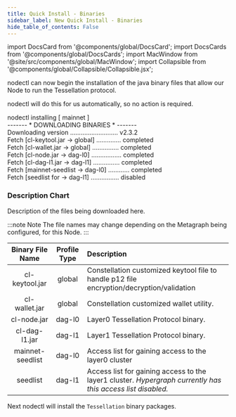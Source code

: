 ```yaml
---
title: Quick Install - Binaries 
sidebar_label: New Quick Install - Binaries
hide_table_of_contents: False
---
```

<intro-end />

import DocsCard from '@components/global/DocsCard';
import DocsCards from '@components/global/DocsCards';
import MacWindow from '@site/src/components/global/MacWindow';
import Collapsible from '@components/global/Collapsible/Collapsible.jsx';

<head>
  <title>MainNet 2.0 Automation with nodectl</title>
  <meta
    name="description"
    content="nodectl new quick installation"
  />
</head>

nodectl can now begin the installation of the java binary files that allow our Node to run the Tessellation protocol.

nodectl will do this for us automatically, so no action is required.

<MacWindow>
nodectl installing [ mainnet ]<br />
------- * DOWNLOADING BINARIES * -------<br />
Downloading version ........................... v2.3.2<br />         
Fetch [cl-keytool.jar -> global] .............. completed<br />
Fetch [cl-wallet.jar -> global] ............... completed<br />
Fetch [cl-node.jar -> dag-l0] ................. completed<br /> 
Fetch [cl-dag-l1.jar -> dag-l1] ............... completed<br />
Fetch [mainnet-seedlist -> dag-l0] ............ completed<br />
Fetch [seedlist for -> dag-l1] ................ disabled<br />
</MacWindow>

### Description Chart

Description of the files being downloaded here.  

:::note Note
The file names may change depending on the Metagraph being configured, for this Node.
:::

| Binary File Name | Profile Type | Description |
| :---------------: | :-----: | :--------- |
| cl-keytool.jar | global | Constellation customized keytool file to handle p12 file encryption/decryption/validation |
| cl-wallet.jar | global | Constellation customized wallet utility. |
| cl-node.jar | dag-l0 | Layer0 Tessellation Protocol binary. |
| cl-dag-l1.jar | dag-l1 | Layer1 Tessellation Protocol binary. |
| mainnet-seedlist | dag-l0 | Access list for gaining access to the layer0 cluster |
| seedlist | dag-l1 | Access list for gaining access to the layer1 cluster. *Hypergraph currently has this access list disabled.* |

Next nodectl will install the `Tessellation` binary packages.
